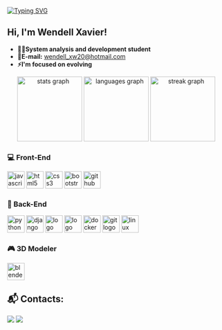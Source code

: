 <a href="https://git.io/typing-svg"><img src="https://readme-typing-svg.demolab.com/?font=Fira+Code&pause=1000&width=435&lines=Hello!+Welcome+to+my+GitHub+profile." alt="Typing SVG" /></a>

## Hi, I'm Wendell Xavier!

- **👨‍💻System analysis and development student**
- **📧E-mail:** [wendell_xw20@hotmail.com](mailto:wendell_xw20@hotmail.com)
- **⚡️I'm focused on evolving**

<div align="center">
  <img src="https://github-readme-stats.vercel.app/api?username=wendellxavier25&hide_title=false&hide_rank=false&show_icons=true&include_all_commits=true&count_private=true&disable_animations=false&theme=dracula&locale=pt-br&hide_border=false&order=1" height="150" alt="stats graph" /> 
  <img src="https://github-readme-stats.vercel.app/api/top-langs/?username=wendellxavier25&locale=en&hide_title=false&layout=compact&card_width=320&langs_count=5&theme=dracula&hide_border=false&order=2" height="150" alt="languages graph" /> 
  <img src="https://streak-stats.demolab.com?user=wendellxavier25&locale=en&mode=daily&theme=dracula&hide_border=false&border_radius=5&order=3" height="150" alt="streak graph" />
</div>

### <p align="left"> 💻 Front-End</p>

<div align="left">
  <img src="https://cdn.jsdelivr.net/gh/devicons/devicon/icons/javascript/javascript-original.svg" height="40" alt="javascript logo" />
  <img src="https://cdn.jsdelivr.net/gh/devicons/devicon/icons/html5/html5-original.svg" height="40" alt="html5 logo" />
  <img src="https://cdn.jsdelivr.net/gh/devicons/devicon/icons/css3/css3-original.svg" height="40" alt="css3 logo" />
  <img src="https://cdn.jsdelivr.net/gh/devicons/devicon/icons/bootstrap/bootstrap-original.svg" height="40" alt="bootstrap logo" />
  <img src="https://cdn.jsdelivr.net/gh/devicons/devicon/icons/github/github-original.svg" height="40" alt="github logo" />
</div>

### <p align="left"> 👾 Back-End</p>

<div align="left">
  <img src="https://cdn.jsdelivr.net/gh/devicons/devicon/icons/python/python-original.svg" height="40" alt="python logo" />
  <img src="https://skillicons.dev/icons?i=django" height="40" alt="django logo" />
  <img src="https://cdn.jsdelivr.net/gh/devicons/devicon/icons/djangorest/djangorest-original.svg" height="40" alt="logo djangorest" />
  <img src="https://cdn.jsdelivr.net/gh/devicons/devicon@latest/icons/postgresql/postgresql-original.svg" height="40" alt="logo postgresql" />
  <img src="https://cdn.jsdelivr.net/gh/devicons/devicon/icons/docker/docker-original.svg" height="40" alt="docker logo" />
  <img src="https://cdn.jsdelivr.net/gh/devicons/devicon/icons/git/git-original.svg" height="40" alt="git logo" />
  <img src="https://cdn.jsdelivr.net/gh/devicons/devicon/icons/linux/linux-original.svg" height="40" alt="linux logo" />      
</div>

### <p align="left"> 🎮 3D Modeler</p>

<div align="left">
    <img src="https://cdn.jsdelivr.net/gh/devicons/devicon@latest/icons/blender/blender-original.svg"  height="40" alt="blender3d"/>      
</div>

  ## 📬 Contacts:

<div>
<a href = "wendellx25@gmail.com"><img loading="lazy" src="https://img.shields.io/badge/Gmail-D14836?style=for-the-badge&logo=gmail&logoColor=white" target="_blank"></a>
<a href="https://www.linkedin.com/in/wendell-xavier-20b051144/" target="_blank"><img loading="lazy" src="https://img.shields.io/badge/-LinkedIn-%230077B5?style=for-the-badge&logo=linkedin&logoColor=white" target="_blank"></a>   
</div>

